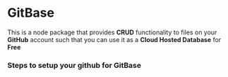 
# GitBase
This is a node package that provides **CRUD** functionality to files on your **GitHub** account such that you can use it as a **Cloud Hosted Database** for **Free**

### Steps to setup your github for GitBase



